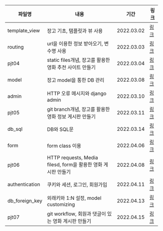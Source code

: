 | 파일명         | 내용                                                         | 기간       | 링크                                |
| -------------- | ------------------------------------------------------------ | ---------- | ----------------------------------- |
| template_view  | 장고 기초, 탬플릿과 뷰 사용                                  | 2022.03.02 | [링크](./template_view_22-03-02.md) |
| routing        | url을 이용한 정보 받아오기, 변수명 사용                      | 2022.03.03 | [링크](./routing_22-03-03.md)       |
| pjt04          | static files개념, 장고를 활용한 영화 추천 사이트 만들기      | 2022.03.04 | [링크](./pjt04_22-03-04.md)         |
| model          | 장고 model을 통한 DB 관리                                    | 2022.03.08 | [링크](./model_22-03-08.md)         |
| admin          | HTTP 오류 메시지와 django admin                              | 2022.03.10 | [링크](./admin_22-03-10.md)         |
| pjt05          | git branch개념, 장고를 활용한 영화 정보 게시판 만들기        | 2022.03.11 | [링크](./pjt05_22-03-11.md)         |
| db_sql         | DB와 SQL문                                                   | 2022.03.14 | [링크](./db_sql_22-03-14.md)        |
| form           | form class 이용                                              | 2022.04.06 | [링크](./form_22-04-06.md)          |
| pjt06          | HTTP requests, Media filesd, form을 활용한 영화 게시판 만들기 | 2022.04.08 | [링크](./pjt06_22-04-08.md)         |
| authentication | 쿠키와 세션, 로그인, 회원가입                                | 2022.04.11 | [링크](authentication_22-04-11.md)  |
| db_foreign_key | 외래키와 1:N 설정, model customizing                         | 2022.04.13 | [링크](db_foreign_key_22-04-13.md)  |
| pjt07          | git workflow, 회원과 댓글이 있는 영화 게시판 만들기          | 2022.04.15 | [링크](./pjt07_22-04-15.md)         |

